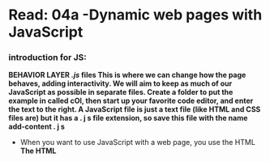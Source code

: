 # Read: 04a -Dynamic web pages with JavaScript
### introduction for JS:
**BEHAVIOR LAYER *.js* files This is where we can change how the page behaves, adding interactivity. We will aim to keep as much of our JavaScript as possible in separate files.
Create a folder to put the example in called cOl, then start up your favorite code editor, and enter the text to the right. A JavaScript file is just a text file (like HTML and CSS files are) but it has a . j s file extension, so save this file with the name add-content . j s**

- When you want to use JavaScript with a web page, you use the HTML
**The HTML <script> element is used in HTML pages
to tell the browser to load the JavaScript file (rather like
the <link> element can be used to load a CSS file).
If you view the source code of the page in the browser,
the JavaScript will not have changed the HTML,
because the script works with the model of the web
page that the browser has created.**
- A script is a series of instructions that a computer can follow one-by-one. Each individual instruction or step is known as a statement. Statements should end with a semicolon.

- JAVASCRIPT IS CASE SENSITIVE
- You should write comments to explain what your code does. They help make your code easier to read and understand. This can help you and others who read your code
  - MULTI-LINE COMM ENTS
  - SINGLE-LINE COMMENTS

**A script will have to temporarily store the bits of information it needs to do its job. It can store this data in *variables*.**

**  JavaScript DATA TYPES distinguishes between numbers, strings, and true or false values known as Booleans.**

**Here are six rules you must always follow when giving a variable a name:**
1. The name must begin with a letter, dollar sign ($),or an underscore (_). It must not start with a number. 
2. All variables are case sensitive, so score and Score would be different variable names, but it is bad practice to create two variables that have the same name using different cases. 
3. The name can contain letters, numbers, dollar sign ($), or an underscore (_). Note that you must not use a dash(-) or a period (.) in a variable name. 
4. Use a name that describes the kind of information that the variable stores. For example, fi rstName might be used to store a person's first name, l astNarne for their last name, and age for their age. 
5. You cannot use keywords or reserved words. Keywords are special words that tell the interpreter to do something. For example, var is a keyword used to declare a variable. Reserved words are ones that may be used in a future version of JavaScript. ONLINE EXTRA View a full list of keywords and reserved words in JavaScript. 
6. If your variable name is made up of more than one word, use a capital letter for the first letter of every word after the first word. For example, f i rstName rather than fi rstnarne (this is referred to as camel case). You can also use an underscore between each word (you cannot use a dash).

#### example of JS code
![JS example](https://www.markdubois.info/weblog/wp-content/uploads/2013/01/Example2js.png)